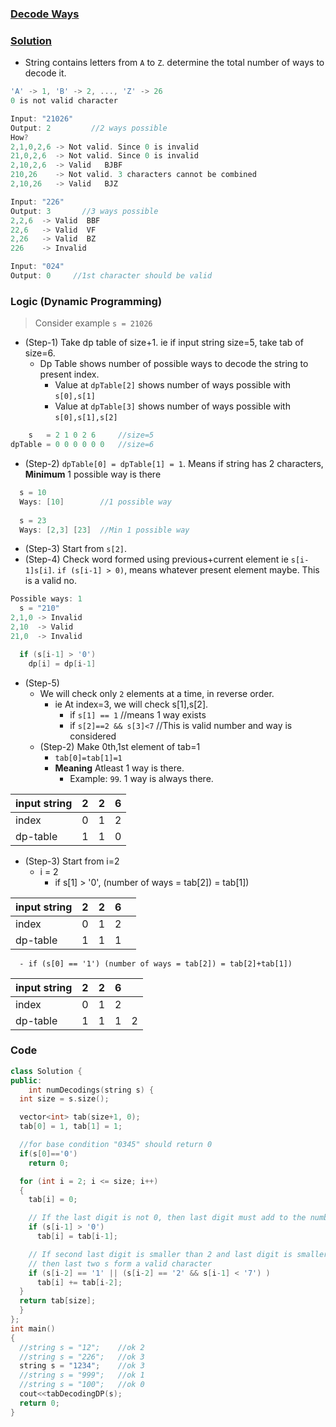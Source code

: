 ### [Decode Ways](https://leetcode.com/problems/decode-ways/)
### [Solution](https://www.geeksforgeeks.org/count-possible-decodings-given-digit-sequence/)
- String contains letters from `A` to `Z`. determine the total number of ways to decode it.
```c
'A' -> 1, 'B' -> 2, ..., 'Z' -> 26
0 is not valid character

Input: "21026"
Output: 2         //2 ways possible
How?
2,1,0,2,6 -> Not valid. Since 0 is invalid
21,0,2,6  -> Not valid. Since 0 is invalid
2,10,2,6  -> Valid   BJBF
210,26    -> Not valid. 3 characters cannot be combined
2,10,26   -> Valid   BJZ

Input: "226"
Output: 3       //3 ways possible
2,2,6  -> Valid  BBF
22,6   -> Valid  VF
2,26   -> Valid  BZ
226    -> Invalid

Input: "024"
Output: 0     //1st character should be valid
```

### Logic (Dynamic Programming)
> Consider example `s = 21026`  
- (Step-1) Take dp table of size+1. ie if input string size=5, take tab of size=6.
  - Dp Table shows number of possible ways to decode the string to present index.
    - Value at `dpTable[2]` shows number of ways possible with `s[0],s[1]`
    - Value at `dpTable[3]` shows number of ways possible with `s[0],s[1],s[2]`
```c++
    s   = 2 1 0 2 6     //size=5
dpTable = 0 0 0 0 0 0   //size=6
```
- (Step-2) `dpTable[0] = dpTable[1] = 1`. Means if string has 2 characters, **Minimum** 1 possible way is there
```c++
  s = 10
  Ways: [10]        //1 possible way
  
  s = 23
  Ways: [2,3] [23]  //Min 1 possible way
```
- (Step-3) Start from `s[2]`.
- (Step-4) Check word formed using previous+current element ie `s[i-1]s[i]`. `if (s[i-1] > 0)`, means whatever present element maybe. This is a valid no.
```c++
Possible ways: 1
  s = "210"   
2,1,0 -> Invalid
2,10  -> Valid
21,0  -> Invalid

  if (s[i-1] > '0')
    dp[i] = dp[i-1]
```
- (Step-5) 
    - We will check only `2` elements at a time, in reverse order.
      - ie At index=3, we will check s[1],s[2].
        - if `s[1] == 1`  //means 1 way exists
        - if `s[2]==2 && s[3]<7`  //This is valid number and way is considered
  - (Step-2) Make 0th,1st element of tab=1
    - `tab[0]=tab[1]=1`
    - **Meaning** Atleast 1 way is there. 
      - Example: `99`. 1 way is always there.
      
| input string | 2 | 2 | 6 |
| --- | --- | --- | --- |
| index |        0 | 1 | 2 |
| dp-table     | 1 | 1 | 0 | 0 |

  - (Step-3) Start from i=2
    - i = 2
      - if s[1] > '0', (number of ways = tab[2]) = tab[1])

| input string | 2 | 2 | 6 | |
| --- | --- | --- | --- | --- |
| index |        0 | 1 | 2 |  |
| dp-table     | 1 | 1 | 1 |  |

      - if (s[0] == '1') (number of ways = tab[2]) = tab[2]+tab[1])

| input string | 2 | 2 | 6 | |
| --- | --- | --- | --- | --- |
| index | 0 | 1 | 2 |  |
| dp-table | 1 | 1 | 1 | 2 |

### Code
```c++
class Solution {
public:
    int numDecodings(string s) {
  int size = s.size();

  vector<int> tab(size+1, 0);
  tab[0] = 1, tab[1] = 1;

  //for base condition "0345" should return 0
  if(s[0]=='0')
    return 0;

  for (int i = 2; i <= size; i++)
  {
    tab[i] = 0;

    // If the last digit is not 0, then last digit must add to the number of words
    if (s[i-1] > '0')
      tab[i] = tab[i-1];

    // If second last digit is smaller than 2 and last digit is smaller than 7,
    // then last two s form a valid character
    if (s[i-2] == '1' || (s[i-2] == '2' && s[i-1] < '7') )
      tab[i] += tab[i-2];
  }
  return tab[size];
  }
};
int main()
{
  //string s = "12";    //ok 2
  //string s = "226";   //ok 3
  string s = "1234";    //ok 3
  //string s = "999";   //ok 1
  //string s = "100";   //ok 0
  cout<<tabDecodingDP(s);
  return 0;
}
```

